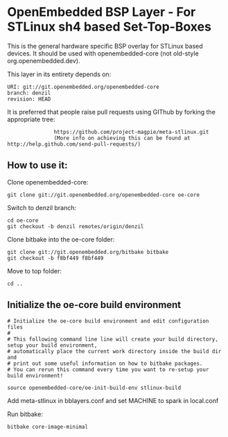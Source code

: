 OpenEmbedded BSP Layer - For STLinux sh4 based Set-Top-Boxes 
============================================================

This is the general hardware specific BSP overlay for STLinux based devices.
It should be used with openembedded-core (not old-style org.openembedded.dev).


This layer in its entirety depends on:

    URI: git://git.openembedded.org/openembedded-core
    branch: denzil 
    revision: HEAD

It is preferred that people raise pull requests using GIThub by forking the appropriate tree:

                   https://github.com/project-magpie/meta-stlinux.git
                   (More info on achieving this can be found at http://help.github.com/send-pull-requests/)


How to use it:
--------------

Clone openembedded-core:

    git clone git://git.openembedded.org/openembedded-core oe-core

Switch to denzil branch:

    cd oe-core
    git checkout -b denzil remotes/origin/denzil

Clone bitbake into the oe-core folder:

    git clone git://git.openembedded.org/bitbake bitbake
    git checkout -b f8bf449 f8bf449

Move to top folder:

    cd ..
## Initialize the oe-core build environment 
    # Initialize the oe-core build environment and edit configuration files 
    # 
    # This following command line line will create your build directory, setup your build environment,
    # automatically place the current work directory inside the build dir and
    # print out some useful information on how to bitbake packages.
    # You can rerun this command every time you want to re-setup your build environment!

    source openembedded-core/oe-init-build-env stlinux-build

Add meta-stlinux in bblayers.conf and set MACHINE to spark in local.conf

Run bitbake: 

    bitbake core-image-minimal 


